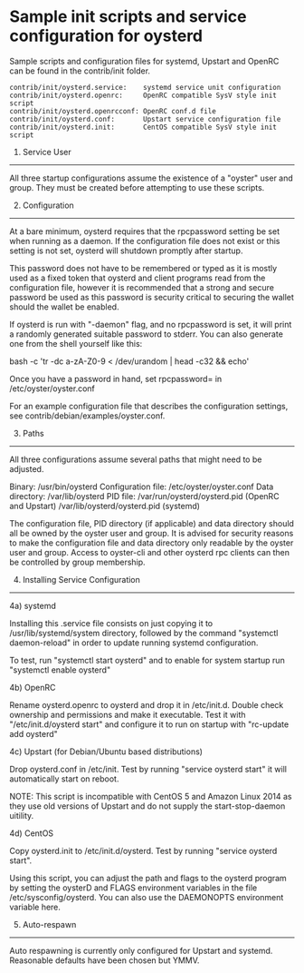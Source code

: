 Sample init scripts and service configuration for oysterd
==========================================================

Sample scripts and configuration files for systemd, Upstart and OpenRC
can be found in the contrib/init folder.

    contrib/init/oysterd.service:    systemd service unit configuration
    contrib/init/oysterd.openrc:     OpenRC compatible SysV style init script
    contrib/init/oysterd.openrcconf: OpenRC conf.d file
    contrib/init/oysterd.conf:       Upstart service configuration file
    contrib/init/oysterd.init:       CentOS compatible SysV style init script

1. Service User
---------------------------------

All three startup configurations assume the existence of a "oyster" user
and group.  They must be created before attempting to use these scripts.

2. Configuration
---------------------------------

At a bare minimum, oysterd requires that the rpcpassword setting be set
when running as a daemon.  If the configuration file does not exist or this
setting is not set, oysterd will shutdown promptly after startup.

This password does not have to be remembered or typed as it is mostly used
as a fixed token that oysterd and client programs read from the configuration
file, however it is recommended that a strong and secure password be used
as this password is security critical to securing the wallet should the
wallet be enabled.

If oysterd is run with "-daemon" flag, and no rpcpassword is set, it will
print a randomly generated suitable password to stderr.  You can also
generate one from the shell yourself like this:

bash -c 'tr -dc a-zA-Z0-9 < /dev/urandom | head -c32 && echo'

Once you have a password in hand, set rpcpassword= in /etc/oyster/oyster.conf

For an example configuration file that describes the configuration settings,
see contrib/debian/examples/oyster.conf.

3. Paths
---------------------------------

All three configurations assume several paths that might need to be adjusted.

Binary:              /usr/bin/oysterd
Configuration file:  /etc/oyster/oyster.conf
Data directory:      /var/lib/oysterd
PID file:            /var/run/oysterd/oysterd.pid (OpenRC and Upstart)
                     /var/lib/oysterd/oysterd.pid (systemd)

The configuration file, PID directory (if applicable) and data directory
should all be owned by the oyster user and group.  It is advised for security
reasons to make the configuration file and data directory only readable by the
oyster user and group.  Access to oyster-cli and other oysterd rpc clients
can then be controlled by group membership.

4. Installing Service Configuration
-----------------------------------

4a) systemd

Installing this .service file consists on just copying it to
/usr/lib/systemd/system directory, followed by the command
"systemctl daemon-reload" in order to update running systemd configuration.

To test, run "systemctl start oysterd" and to enable for system startup run
"systemctl enable oysterd"

4b) OpenRC

Rename oysterd.openrc to oysterd and drop it in /etc/init.d.  Double
check ownership and permissions and make it executable.  Test it with
"/etc/init.d/oysterd start" and configure it to run on startup with
"rc-update add oysterd"

4c) Upstart (for Debian/Ubuntu based distributions)

Drop oysterd.conf in /etc/init.  Test by running "service oysterd start"
it will automatically start on reboot.

NOTE: This script is incompatible with CentOS 5 and Amazon Linux 2014 as they
use old versions of Upstart and do not supply the start-stop-daemon uitility.

4d) CentOS

Copy oysterd.init to /etc/init.d/oysterd. Test by running "service oysterd start".

Using this script, you can adjust the path and flags to the oysterd program by
setting the oysterD and FLAGS environment variables in the file
/etc/sysconfig/oysterd. You can also use the DAEMONOPTS environment variable here.

5. Auto-respawn
-----------------------------------

Auto respawning is currently only configured for Upstart and systemd.
Reasonable defaults have been chosen but YMMV.
